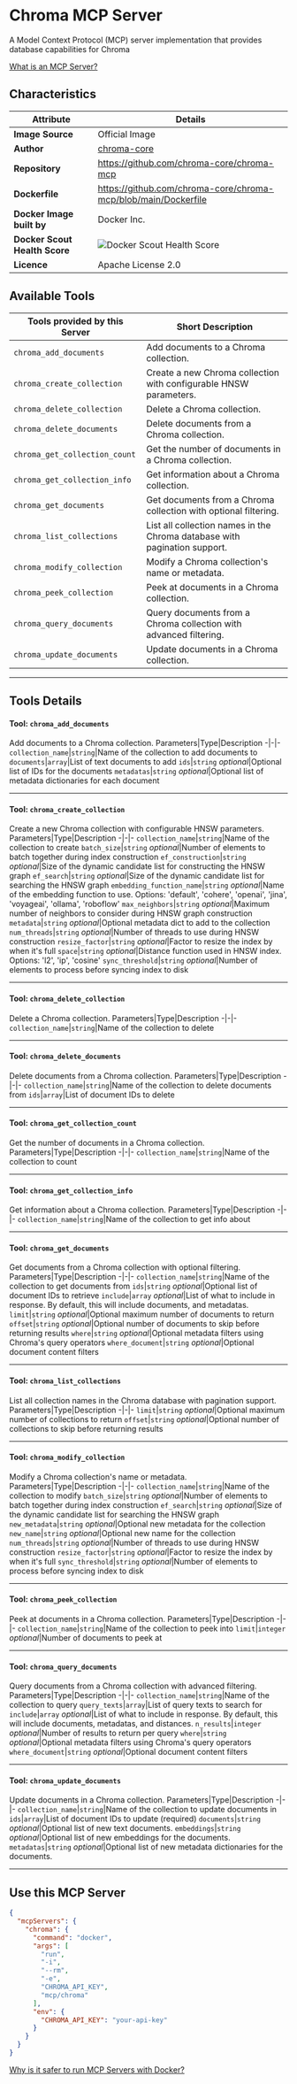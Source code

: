 # Chroma MCP Server

A Model Context Protocol (MCP) server implementation that provides database capabilities for Chroma

[What is an MCP Server?](https://www.anthropic.com/news/model-context-protocol)

## Characteristics
Attribute|Details|
|-|-|
**Image Source**|Official Image
|**Author**|[chroma-core](https://github.com/chroma-core)
**Repository**|https://github.com/chroma-core/chroma-mcp
**Dockerfile**|https://github.com/chroma-core/chroma-mcp/blob/main/Dockerfile
**Docker Image built by**|Docker Inc.
**Docker Scout Health Score**| ![Docker Scout Health Score](https://api.scout.docker.com/v1/policy/insights/org-image-score/badge/mcp/chroma)
**Licence**|Apache License 2.0

## Available Tools
Tools provided by this Server|Short Description
-|-
`chroma_add_documents`|Add documents to a Chroma collection.|
`chroma_create_collection`|Create a new Chroma collection with configurable HNSW parameters.|
`chroma_delete_collection`|Delete a Chroma collection.|
`chroma_delete_documents`|Delete documents from a Chroma collection.|
`chroma_get_collection_count`|Get the number of documents in a Chroma collection.|
`chroma_get_collection_info`|Get information about a Chroma collection.|
`chroma_get_documents`|Get documents from a Chroma collection with optional filtering.|
`chroma_list_collections`|List all collection names in the Chroma database with pagination support.|
`chroma_modify_collection`|Modify a Chroma collection's name or metadata.|
`chroma_peek_collection`|Peek at documents in a Chroma collection.|
`chroma_query_documents`|Query documents from a Chroma collection with advanced filtering.|
`chroma_update_documents`|Update documents in a Chroma collection.|

---
## Tools Details

#### Tool: **`chroma_add_documents`**
Add documents to a Chroma collection.
Parameters|Type|Description
-|-|-
`collection_name`|`string`|Name of the collection to add documents to
`documents`|`array`|List of text documents to add
`ids`|`string` *optional*|Optional list of IDs for the documents
`metadatas`|`string` *optional*|Optional list of metadata dictionaries for each document

---
#### Tool: **`chroma_create_collection`**
Create a new Chroma collection with configurable HNSW parameters.
Parameters|Type|Description
-|-|-
`collection_name`|`string`|Name of the collection to create
`batch_size`|`string` *optional*|Number of elements to batch together during index construction
`ef_construction`|`string` *optional*|Size of the dynamic candidate list for constructing the HNSW graph
`ef_search`|`string` *optional*|Size of the dynamic candidate list for searching the HNSW graph
`embedding_function_name`|`string` *optional*|Name of the embedding function to use. Options: 'default', 'cohere', 'openai', 'jina', 'voyageai', 'ollama', 'roboflow'
`max_neighbors`|`string` *optional*|Maximum number of neighbors to consider during HNSW graph construction
`metadata`|`string` *optional*|Optional metadata dict to add to the collection
`num_threads`|`string` *optional*|Number of threads to use during HNSW construction
`resize_factor`|`string` *optional*|Factor to resize the index by when it's full
`space`|`string` *optional*|Distance function used in HNSW index. Options: 'l2', 'ip', 'cosine'
`sync_threshold`|`string` *optional*|Number of elements to process before syncing index to disk

---
#### Tool: **`chroma_delete_collection`**
Delete a Chroma collection.
Parameters|Type|Description
-|-|-
`collection_name`|`string`|Name of the collection to delete

---
#### Tool: **`chroma_delete_documents`**
Delete documents from a Chroma collection.
Parameters|Type|Description
-|-|-
`collection_name`|`string`|Name of the collection to delete documents from
`ids`|`array`|List of document IDs to delete

---
#### Tool: **`chroma_get_collection_count`**
Get the number of documents in a Chroma collection.
Parameters|Type|Description
-|-|-
`collection_name`|`string`|Name of the collection to count

---
#### Tool: **`chroma_get_collection_info`**
Get information about a Chroma collection.
Parameters|Type|Description
-|-|-
`collection_name`|`string`|Name of the collection to get info about

---
#### Tool: **`chroma_get_documents`**
Get documents from a Chroma collection with optional filtering.
Parameters|Type|Description
-|-|-
`collection_name`|`string`|Name of the collection to get documents from
`ids`|`string` *optional*|Optional list of document IDs to retrieve
`include`|`array` *optional*|List of what to include in response. By default, this will include documents, and metadatas.
`limit`|`string` *optional*|Optional maximum number of documents to return
`offset`|`string` *optional*|Optional number of documents to skip before returning results
`where`|`string` *optional*|Optional metadata filters using Chroma's query operators
`where_document`|`string` *optional*|Optional document content filters

---
#### Tool: **`chroma_list_collections`**
List all collection names in the Chroma database with pagination support.
Parameters|Type|Description
-|-|-
`limit`|`string` *optional*|Optional maximum number of collections to return
`offset`|`string` *optional*|Optional number of collections to skip before returning results

---
#### Tool: **`chroma_modify_collection`**
Modify a Chroma collection's name or metadata.
Parameters|Type|Description
-|-|-
`collection_name`|`string`|Name of the collection to modify
`batch_size`|`string` *optional*|Number of elements to batch together during index construction
`ef_search`|`string` *optional*|Size of the dynamic candidate list for searching the HNSW graph
`new_metadata`|`string` *optional*|Optional new metadata for the collection
`new_name`|`string` *optional*|Optional new name for the collection
`num_threads`|`string` *optional*|Number of threads to use during HNSW construction
`resize_factor`|`string` *optional*|Factor to resize the index by when it's full
`sync_threshold`|`string` *optional*|Number of elements to process before syncing index to disk

---
#### Tool: **`chroma_peek_collection`**
Peek at documents in a Chroma collection.
Parameters|Type|Description
-|-|-
`collection_name`|`string`|Name of the collection to peek into
`limit`|`integer` *optional*|Number of documents to peek at

---
#### Tool: **`chroma_query_documents`**
Query documents from a Chroma collection with advanced filtering.
Parameters|Type|Description
-|-|-
`collection_name`|`string`|Name of the collection to query
`query_texts`|`array`|List of query texts to search for
`include`|`array` *optional*|List of what to include in response. By default, this will include documents, metadatas, and distances.
`n_results`|`integer` *optional*|Number of results to return per query
`where`|`string` *optional*|Optional metadata filters using Chroma's query operators
`where_document`|`string` *optional*|Optional document content filters

---
#### Tool: **`chroma_update_documents`**
Update documents in a Chroma collection.
Parameters|Type|Description
-|-|-
`collection_name`|`string`|Name of the collection to update documents in
`ids`|`array`|List of document IDs to update (required)
`documents`|`string` *optional*|Optional list of new text documents.
`embeddings`|`string` *optional*|Optional list of new embeddings for the documents.
`metadatas`|`string` *optional*|Optional list of new metadata dictionaries for the documents.

---
## Use this MCP Server

```json
{
  "mcpServers": {
    "chroma": {
      "command": "docker",
      "args": [
        "run",
        "-i",
        "--rm",
        "-e",
        "CHROMA_API_KEY",
        "mcp/chroma"
      ],
      "env": {
        "CHROMA_API_KEY": "your-api-key"
      }
    }
  }
}
```

[Why is it safer to run MCP Servers with Docker?](https://www.docker.com/blog/the-model-context-protocol-simplifying-building-ai-apps-with-anthropic-claude-desktop-and-docker/)
